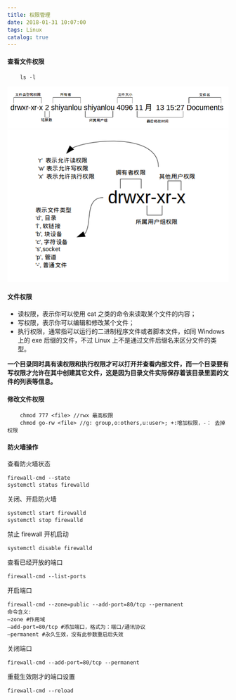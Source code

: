 ```yaml
---
title: 权限管理
date: 2018-01-31 10:07:00
tags: Linux
catalog: true
---
```


#### 查看文件权限

```
    ls -l
```

![](/images/blog/linux/chmod-1.png)
![](/images/blog/linux/chmod-2.png)

#### 文件权限

- 读权限，表示你可以使用 cat <file name> 之类的命令来读取某个文件的内容；
- 写权限，表示你可以编辑和修改某个文件；
- 执行权限，通常指可以运行的二进制程序文件或者脚本文件，如同 Windows 上的 exe 后缀的文件，不过 Linux 上不是通过文件后缀名来区分文件的类型。

**一个目录同时具有读权限和执行权限才可以打开并查看内部文件，而一个目录要有写权限才允许在其中创建其它文件，这是因为目录文件实际保存着该目录里面的文件的列表等信息。**

#### 修改文件权限

```
    chmod 777 <file> //rwx 最高权限
    chmod go-rw <file> //g: group,o:others,u:user>; +:增加权限，-： 去掉权限
```

#### 防火墙操作

查看防火墙状态

```linux
firewall-cmd --state
systemctl status firewalld
```

关闭、开启防火墙

```linux
systemctl start firewalld
systemctl stop firewalld
```

禁止 firewall 开机启动

```linux
systemctl disable firewalld
```

查看已经开放的端口

```linux
firewall-cmd --list-ports
```

开启端口

```linux
firewall-cmd --zone=public --add-port=80/tcp --permanent
命令含义:
–zone #作用域
–add-port=80/tcp #添加端口，格式为：端口/通讯协议
–permanent #永久生效，没有此参数重启后失效
```

关闭端口

```linux
firewall-cmd --add-port=80/tcp --permanent
```

重载生效刚才的端口设置

```linux
firewall-cmd --reload
```
